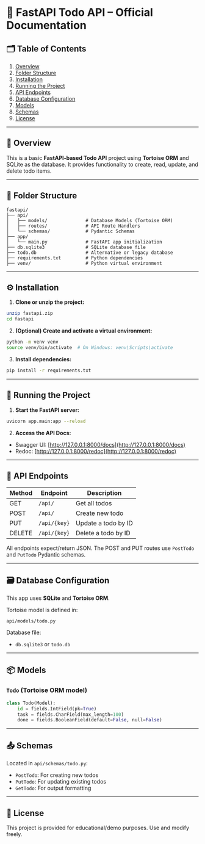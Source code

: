 
# 📘 FastAPI Todo API – Official Documentation

## 🗂️ Table of Contents
1. [Overview](#overview)
2. [Folder Structure](#folder-structure)
3. [Installation](#installation)
4. [Running the Project](#running-the-project)
5. [API Endpoints](#api-endpoints)
6. [Database Configuration](#database-configuration)
7. [Models](#models)
8. [Schemas](#schemas)
9. [License](#license)

---

## 📌 Overview
This is a basic **FastAPI-based Todo API** project using **Tortoise ORM** and SQLite as the database. It provides functionality to create, read, update, and delete todo items.

---

## 📁 Folder Structure
```
fastapi/
├── api/
│   ├── models/              # Database Models (Tortoise ORM)
│   ├── routes/              # API Route Handlers
│   └── schemas/             # Pydantic Schemas
├── app/
│   └── main.py              # FastAPI app initialization
├── db.sqlite3               # SQLite database file
├── todo.db                  # Alternative or legacy database
├── requirements.txt         # Python dependencies
├── venv/                    # Python virtual environment
```

---

## ⚙️ Installation

1. **Clone or unzip the project:**

```bash
unzip fastapi.zip
cd fastapi
```

2. **(Optional) Create and activate a virtual environment:**

```bash
python -m venv venv
source venv/bin/activate  # On Windows: venv\Scripts\activate
```

3. **Install dependencies:**

```bash
pip install -r requirements.txt
```

---

## 🚀 Running the Project

1. **Start the FastAPI server:**

```bash
uvicorn app.main:app --reload
```

2. **Access the API Docs:**

- Swagger UI: [http://127.0.0.1:8000/docs](http://127.0.0.1:8000/docs)
- Redoc: [http://127.0.0.1:8000/redoc](http://127.0.0.1:8000/redoc)

---

## 🔧 API Endpoints

| Method | Endpoint         | Description            |
|--------|------------------|------------------------|
| GET    | `/api/`          | Get all todos          |
| POST   | `/api/`          | Create new todo        |
| PUT    | `/api/{key}`     | Update a todo by ID    |
| DELETE | `/api/{key}`     | Delete a todo by ID    |

All endpoints expect/return JSON. The POST and PUT routes use `PostTodo` and `PutTodo` Pydantic schemas.

---

## 🗃️ Database Configuration

This app uses **SQLite** and **Tortoise ORM**.

Tortoise model is defined in:
```
api/models/todo.py
```

Database file:
- `db.sqlite3` or `todo.db`

---

## 📦 Models

### `Todo` (Tortoise ORM model)

```python
class Todo(Model):
    id = fields.IntField(pk=True)
    task = fields.CharField(max_length=100)
    done = fields.BooleanField(default=False, null=False)
```

---

## 📤 Schemas

Located in `api/schemas/todo.py`:

- `PostTodo`: For creating new todos
- `PutTodo`: For updating existing todos
- `GetTodo`: For output formatting

---

## 📄 License

This project is provided for educational/demo purposes. Use and modify freely.
